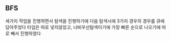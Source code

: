   ## BFS

  세가지 작업을 진행하면서 탐색을 진행하기에 다음 탐색시에 3가지 경우의 경우를 큐에 담아주었다
  타임은 따로 넣지않았고, 너비우선탐색이기에 가장 빠른 순으로 나오기에 따로 빼서 진행하였다

